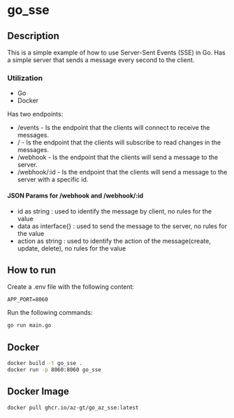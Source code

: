 # go_sse

## Description
This is a simple example of how to use Server-Sent Events (SSE) in Go.
Has a simple server that sends a message every second to the client.

### Utilization
- Go
- Docker

Has two endpoints:
- /events - Is the endpoint that the clients will connect to receive the messages.
- / - Is the endpoint that the clients will subscribe to read changes in the messages.
- /webhook - Is the endpoint that the clients will send a message to the server.
- /webhook/:id - Is the endpoint that the clients will send a message to the server with a specific id.

#### JSON Params for /webhook and /webhook/:id
- id as string : used to identify the message by client, no rules for the value
- data as interface{} : used to send the message to the server, no rules for the value
- action as string : used to identify the action of the message(create, update, delete), no rules for the value


## How to run
Create a .env file with the following content:
```dotenv
APP_PORT=8060
```
Run the following commands:
```bash
go run main.go
```

## Docker
```bash
docker build -t go_sse .
docker run -p 8060:8060 go_sse
```

## Docker Image
```bash
docker pull ghcr.io/az-gt/go_az_sse:latest
```

